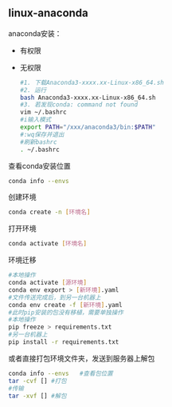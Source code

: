 ## linux-anaconda

anaconda安装：

- 有权限

- 无权限

  ```sh
  #1. 下载Anaconda3-xxxx.xx-Linux-x86_64.sh
  #2. 运行
  bash Anaconda3-xxxx.xx-Linux-x86_64.sh
  #3. 若发现conda: command not found
  vim ~/.bashrc
  #i输入模式
  export PATH="/xxx/anaconda3/bin:$PATH"
  #:wq保存并退出
  #刷新bashrc
  . ~/.bashrc
  ```

查看conda安装位置

```sh
conda info --envs
```

创建环境

```sh
conda create -n [环境名]
```

打开环境

```sh
conda activate [环境名]
```

环境迁移

```sh
#本地操作
conda activate [源环境]
conda env export > [新环境].yaml
#文件传送完成后，到另一台机器上
conda env create -f [新环境].yaml
#此时pip安装的包没有移植，需要单独操作
#本地操作
pip freeze > requirements.txt
#另一台机器上
pip install -r requirements.txt
```

或者直接打包环境文件夹，发送到服务器上解包

```sh
conda info --envs	#查看包位置
tar -cvf [] #打包
#传输
tar -xvf []	#解包
```


